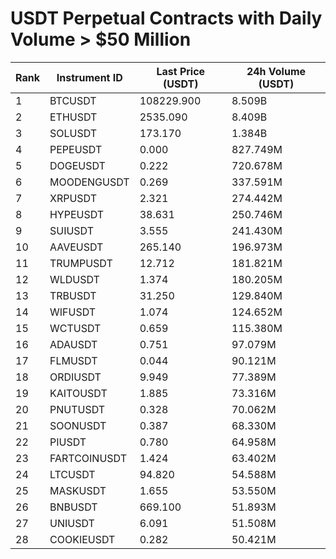 # USDT Perpetual Contracts with Daily Volume > $50 Million

| Rank | Instrument ID | Last Price (USDT) | 24h Volume (USDT) |
|------|---------------|-------------------|-------------------|
| 1 | BTCUSDT | 108229.900 | 8.509B |
| 2 | ETHUSDT | 2535.090 | 8.409B |
| 3 | SOLUSDT | 173.170 | 1.384B |
| 4 | PEPEUSDT | 0.000 | 827.749M |
| 5 | DOGEUSDT | 0.222 | 720.678M |
| 6 | MOODENGUSDT | 0.269 | 337.591M |
| 7 | XRPUSDT | 2.321 | 274.442M |
| 8 | HYPEUSDT | 38.631 | 250.746M |
| 9 | SUIUSDT | 3.555 | 241.430M |
| 10 | AAVEUSDT | 265.140 | 196.973M |
| 11 | TRUMPUSDT | 12.712 | 181.821M |
| 12 | WLDUSDT | 1.374 | 180.205M |
| 13 | TRBUSDT | 31.250 | 129.840M |
| 14 | WIFUSDT | 1.074 | 124.652M |
| 15 | WCTUSDT | 0.659 | 115.380M |
| 16 | ADAUSDT | 0.751 | 97.079M |
| 17 | FLMUSDT | 0.044 | 90.121M |
| 18 | ORDIUSDT | 9.949 | 77.389M |
| 19 | KAITOUSDT | 1.885 | 73.316M |
| 20 | PNUTUSDT | 0.328 | 70.062M |
| 21 | SOONUSDT | 0.387 | 68.330M |
| 22 | PIUSDT | 0.780 | 64.958M |
| 23 | FARTCOINUSDT | 1.424 | 63.402M |
| 24 | LTCUSDT | 94.820 | 54.588M |
| 25 | MASKUSDT | 1.655 | 53.550M |
| 26 | BNBUSDT | 669.100 | 51.893M |
| 27 | UNIUSDT | 6.091 | 51.508M |
| 28 | COOKIEUSDT | 0.282 | 50.421M |
